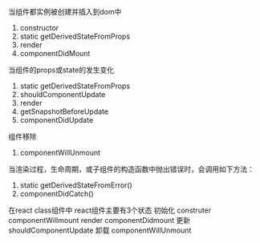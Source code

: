 当组件都实例被创建并插入到dom中
1. constructor
2. static getDerivedStateFromProps
3. render
4. componentDidMount

当组件的props或state的发生变化
1. static getDerivedStateFromProps
2. shouldComponentUpdate
3. render
4. getSnapshotBeforeUpdate
5. componentDidUpdate

组件移除
1. componentWillUnmount

当渲染过程，生命周期，或子组件的构造函数中抛出错误时，会调用如下方法：

1. static getDerivedStateFromError()
2. componentDidCatch()



在react class组件中
react组件主要有3个状态
初始化 
    construter
    componentWillmount
    render
    componentDidmount
更新
    shouldComponentUpdate
卸载 componentWillUnmount

